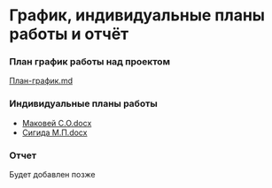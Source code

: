 # График, индивидуальные планы работы и отчёт

### План график работы над проектом
[План-график.md](План-график.md "План")

### Индивидуальные планы работы

- [Маковей С.О.docx](Маковей.docx "Маковей")
- [Сигида М.П.docx](Сигида.docx "Сигида")

### Отчет
Будет добавлен позже